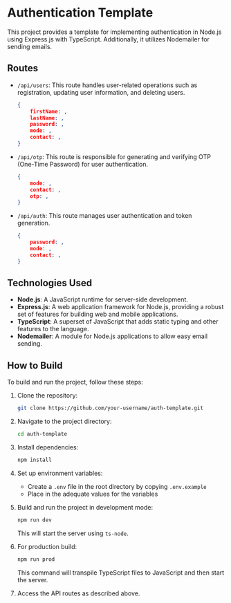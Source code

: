 # Authentication Template

This project provides a template for implementing authentication in Node.js using Express.js with TypeScript. Additionally, it utilizes Nodemailer for sending emails.

## Routes

- `/api/users`: This route handles user-related operations such as registration, updating user information, and deleting users.
    ```json
    {
        firstName: ,
        lastName: ,
        password: ,
        mode: ,
        contact: ,
    }
    ```
- `/api/otp`: This route is responsible for generating and verifying OTP (One-Time Password) for user authentication.
    ```json
    {
        mode: ,
        contact: ,
        otp: ,
    }
    ```
- `/api/auth`: This route manages user authentication and token generation.
    ```json
    {
        password: ,
        mode: ,
        contact: ,
    }
    ```

## Technologies Used

- **Node.js**: A JavaScript runtime for server-side development.
- **Express.js**: A web application framework for Node.js, providing a robust set of features for building web and mobile applications.
- **TypeScript**: A superset of JavaScript that adds static typing and other features to the language.
- **Nodemailer**: A module for Node.js applications to allow easy email sending.

## How to Build

To build and run the project, follow these steps:

1. Clone the repository:

   ```bash
   git clone https://github.com/your-username/auth-template.git
   ```

2. Navigate to the project directory:

   ```bash
   cd auth-template
   ```

3. Install dependencies:

   ```bash
   npm install
   ```

4. Set up environment variables:

   - Create a `.env` file in the root directory by copying `.env.example`
   - Place in the adequate values for the variables


5. Build and run the project in development mode:

   ```bash
   npm run dev
   ```

   This will start the server using `ts-node`.

6. For production build:

   ```bash
   npm run prod
   ```

   This command will transpile TypeScript files to JavaScript and then start the server.

7. Access the API routes as described above.

